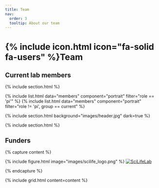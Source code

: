 ```yaml
---
title: Team
nav:
  order: 3
  tooltip: About our team
---
```


# {% include icon.html icon="fa-solid fa-users" %}Team

## Current lab members

{% include section.html %}

{% include list.html data="members" component="portrait" filter="role == 'pi'" %}
{% include list.html data="members" component="portrait" filter="role != 'pi', group == current" %}

{% include section.html background="images/header.jpg" dark=true %}

{% include section.html %}

## Funders

{% capture content %}

{% include figure.html image="images/scilife_logo.png" %}
[![SciLifeLab](scilife_logo.png)](https://www.scilifelab.se/research/#fellows)


{% endcapture %}

{% include grid.html  content=content %}


